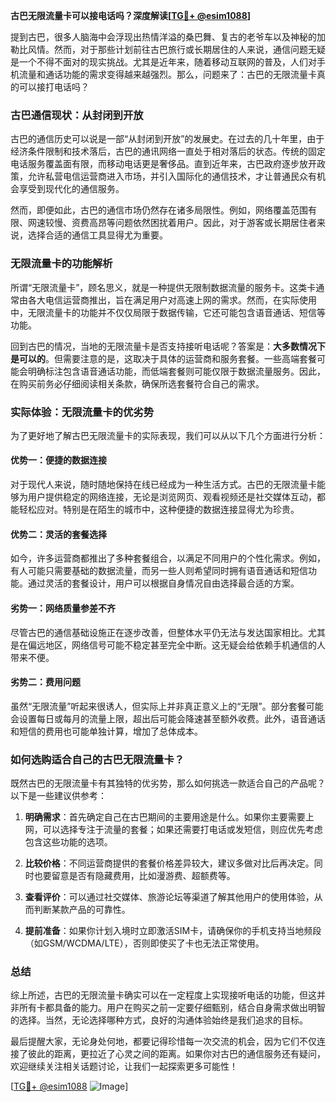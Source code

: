 **古巴无限流量卡可以接电话吗？深度解读[[TG💪+ @esim1088](https://t.me/s/esim1088)]**

提到古巴，很多人脑海中会浮现出热情洋溢的桑巴舞、复古的老爷车以及神秘的加勒比风情。然而，对于那些计划前往古巴旅行或长期居住的人来说，通信问题无疑是一个不得不面对的现实挑战。尤其是近年来，随着移动互联网的普及，人们对手机流量和通话功能的需求变得越来越强烈。那么，问题来了：古巴的无限流量卡真的可以接打电话吗？

### 古巴通信现状：从封闭到开放

古巴的通信历史可以说是一部“从封闭到开放”的发展史。在过去的几十年里，由于经济条件限制和技术落后，古巴的通讯网络一直处于相对落后的状态。传统的固定电话服务覆盖面有限，而移动电话更是奢侈品。直到近年来，古巴政府逐步放开政策，允许私营电信运营商进入市场，并引入国际化的通信技术，才让普通民众有机会享受到现代化的通信服务。

然而，即便如此，古巴的通信市场仍然存在诸多局限性。例如，网络覆盖范围有限、网速较慢、资费高昂等问题依然困扰着用户。因此，对于游客或长期居住者来说，选择合适的通信工具显得尤为重要。

### 无限流量卡的功能解析

所谓“无限流量卡”，顾名思义，就是一种提供无限制数据流量的服务卡。这类卡通常由各大电信运营商推出，旨在满足用户对高速上网的需求。然而，在实际使用中，无限流量卡的功能并不仅仅局限于数据传输，它还可能包含语音通话、短信等功能。

回到古巴的情况，当地的无限流量卡是否支持接听电话呢？答案是：**大多数情况下是可以的**。但需要注意的是，这取决于具体的运营商和服务套餐。一些高端套餐可能会明确标注包含语音通话功能，而低端套餐则可能仅限于数据流量服务。因此，在购买前务必仔细阅读相关条款，确保所选套餐符合自己的需求。

### 实际体验：无限流量卡的优劣势

为了更好地了解古巴无限流量卡的实际表现，我们可以从以下几个方面进行分析：

#### 优势一：便捷的数据连接
对于现代人来说，随时随地保持在线已经成为一种生活方式。古巴的无限流量卡能够为用户提供稳定的网络连接，无论是浏览网页、观看视频还是社交媒体互动，都能轻松应对。特别是在陌生的城市中，这种便捷的数据连接显得尤为珍贵。

#### 优势二：灵活的套餐选择
如今，许多运营商都推出了多种套餐组合，以满足不同用户的个性化需求。例如，有人可能只需要基础的数据流量，而另一些人则希望同时拥有语音通话和短信功能。通过灵活的套餐设计，用户可以根据自身情况自由选择最合适的方案。

#### 劣势一：网络质量参差不齐
尽管古巴的通信基础设施正在逐步改善，但整体水平仍无法与发达国家相比。尤其是在偏远地区，网络信号可能不稳定甚至完全中断。这无疑会给依赖手机通信的人带来不便。

#### 劣势二：费用问题
虽然“无限流量”听起来很诱人，但实际上并非真正意义上的“无限”。部分套餐可能会设置每日或每月的流量上限，超出后可能会降速甚至额外收费。此外，语音通话和短信的费用也可能单独计算，增加了总体成本。

### 如何选购适合自己的古巴无限流量卡？

既然古巴的无限流量卡有其独特的优劣势，那么如何挑选一款适合自己的产品呢？以下是一些建议供参考：

1. **明确需求**：首先确定自己在古巴期间的主要用途是什么。如果你主要需要上网，可以选择专注于流量的套餐；如果还需要打电话或发短信，则应优先考虑包含这些功能的选项。

2. **比较价格**：不同运营商提供的套餐价格差异较大，建议多做对比后再决定。同时也要留意是否有隐藏费用，比如漫游费、超额费等。

3. **查看评价**：可以通过社交媒体、旅游论坛等渠道了解其他用户的使用体验，从而判断某款产品的可靠性。

4. **提前准备**：如果你计划入境时立即激活SIM卡，请确保你的手机支持当地频段（如GSM/WCDMA/LTE），否则即使买了卡也无法正常使用。

### 总结

综上所述，古巴的无限流量卡确实可以在一定程度上实现接听电话的功能，但这并非所有卡都具备的能力。用户在购买之前一定要仔细甄别，结合自身需求做出明智的选择。当然，无论选择哪种方式，良好的沟通体验始终是我们追求的目标。

最后提醒大家，无论身处何地，都要记得珍惜每一次交流的机会，因为它们不仅连接了彼此的距离，更拉近了心灵之间的距离。如果你对古巴的通信服务还有疑问，欢迎继续关注相关话题讨论，让我们一起探索更多可能性！

[[TG💪+ @esim1088](https://t.me/s/esim1088) ![Image](https://i.postimg.cc/4NQfJmqS/Snipaste-2025-05-13-00-14-12.png)]